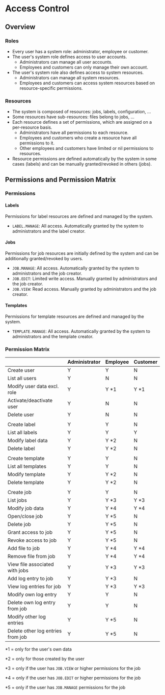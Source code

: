 # Access Control

## Overview

### Roles

 * Every user has a system role: administrator, employee or customer.
 * The user's system role defines access to user accounts.
 	* Administrators can manage all user accounts.
 	* Employees and customers can only manage their own account.
 * The user's system role also defines access to system resources.
   	* Administrators can manage all system resources.
 	* Employees and customers can access system resources based on resource-specific permissions.

### Resources

 * The system is composed of resources: jobs, labels, configuration, ...
 * Some resources have sub-resources: files belong to jobs, ...
 * Each resource defines a set of permissions, which are assigned on a per-resource basis.
 	* Administrators have all permissions to each resource.
 	* Employees and customers who create a resource have all permissions to it.
 	* Other employees and customers have limited or nil permissions to resources.
 * Resource permissions are defined automatically by the system in some cases (labels) and can be manually granted/revoked in others (jobs).

## Permissions and Permission Matrix

### Permissions

#### Labels

Permissions for label resources are defined and managed by the system.

 * `LABEL.MANAGE`: All access. Automatically granted by the system to administrators and the label creator.

#### Jobs

Permissions for job resources are initially defined by the system and can be additionally granted/revoked by users.

 * `JOB.MANAGE`: All access. Automatically granted by the system to administrators and the job creator.
 * `JOB.EDIT`: Limited write access. Manually granted by administrators and the job creator.
 * `JOB.VIEW`: Read access. Manually granted by administrators and the job creator.

#### Templates

Permissions for template resources are defined and managed by the system.

 * `TEMPLATE.MANAGE`: All access. Automatically granted by the system to administrators and the template creator.

### Permission Matrix

|                              		| Administrator | Employee | Customer |
|-----------------------------------|---------------|----------|----------|
| Create user                  		|       Y       |    Y     |    N     |
| List all users               		|       Y       |    N     |    N     |
| Modify user data excl. role  		|       Y       |    Y *1  |    Y *1  |
| Activate/deactivate user     		|       Y       |    N     |    N     |
| Delete user                  		|       Y       |    N     |    N     |
|                              		|               |          |          |
| Create label                 		|       Y       |    Y     |    N     |
| List all labels              		|       Y       |    Y     |    Y     |
| Modify label data            		|       Y       |    Y *2  |    N     |
| Delete label                 		|       Y       |    Y *2  |    N     |
|                              		|               |          |          |
| Create template              		|       Y       |    Y     |    N     |
| List all templates           		|       Y       |    Y     |    N     |
| Modify template              		|       Y       |    Y *2  |    N     |
| Delete template              		|       Y       |    Y *2  |    N     |
|                              		|               |          |          |
| Create job                   		|       Y       |    Y     |    N     |
| List jobs                    		|       Y       |    Y *3  |    Y *3  |
| Modify job data              		|       Y       |    Y *4  |    Y *4  |
| Open/close job               		|       Y       |    Y *5  |    N     |
| Delete job                   		|       Y       |    Y *5  |    N     |
| Grant access to job          		|       Y       |    Y *5  |    N     |
| Revoke access to job         		|       Y       |    Y *5  |    N     |
| Add file to job              		|       Y       |    Y *4  |    Y *4  |
| Remove file from job         		|       Y       |    Y *4  |    Y *4  |
| View file associated with jobs 	|       Y       |    Y *3  |    Y *3  |
| Add log entry to job          	|       Y       |    Y *3  |    N     |
| View log entries for job      	|       Y       |    Y *3  |    Y *3  |
| Modify own log entry          	|       Y       |    Y     |    N     |
| Delete own log entry from job 	|       Y       |    Y     |    N     |
| Modify other log entries          |       Y       |    Y *5  |    N     |
| Delete other log entries from job |       Y       |    Y *5  |    N     |

 *1 = only for the user's own data

 *2 = only for those created by the user

 *3 = only if the user has `JOB.VIEW` or higher permissions for the job

 *4 = only if the user has `JOB.EDIT` or higher permissions for the job

 *5 = only if the user has `JOB.MANAGE` permissions for the job